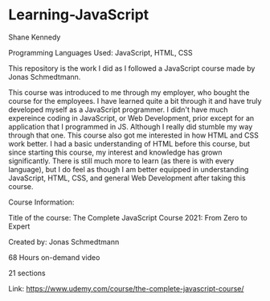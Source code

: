 # Learning-JavaScript
Shane Kennedy

Programming Languages Used: JavaScript, HTML, CSS

This repository is the work I did as I followed a JavaScript course made by Jonas Schmedtmann.

This course was introduced to me through my employer, who bought the course for the employees. I have learned quite a bit through it and have truly developed myself 
as a JavaScript programmer. I didn't have much expereince coding in JavaScript, or Web Development, prior except for an application that I programmed in JS. Although I really
did stumble my way through that one. This course also got me interested in how HTML and CSS work better. I had a basic understanding of HTML before this course, but since
starting this course, my interest and knowledge has grown significantly. There is still much more to learn (as there is with every language), but I do feel as though I am better
equipped in understanding JavaScript, HTML, CSS, and general Web Development after taking this course.


Course Information:

  Title of the course: The Complete JavaScript Course 2021: From Zero to Expert
  
  Created by: Jonas Schmedtmann
  
  68 Hours on-demand video
  
  21 sections
  
  Link: https://www.udemy.com/course/the-complete-javascript-course/
